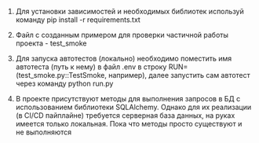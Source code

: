 
1. Для установки зависимостей и необходимых библиотек используй команду pip install -r requirements.txt

2. Файл с созданным примером для проверки частичной работы проекта - test_smoke

3. Для запуска автотестов (локально) необходимо поместить имя автотеста (путь к нему) в файл .env в строку RUN=(test_smoke.py::TestSmoke, например), далее запустить сам автотест через команду python run.py 

4. В проекте присутствуют методы для выполнения запросов в БД с использованием библиотеки SQLAlchemy. Однако для их реализации (в CI/CD пайплайне) требуется серверная база данных, на руках имеется только локальная. Пока что методы просто существуют и не выполняются